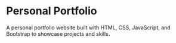 # Personal Portfolio
A personal portfolio website built with HTML, CSS, JavaScript, and Bootstrap to showcase projects and skills.
